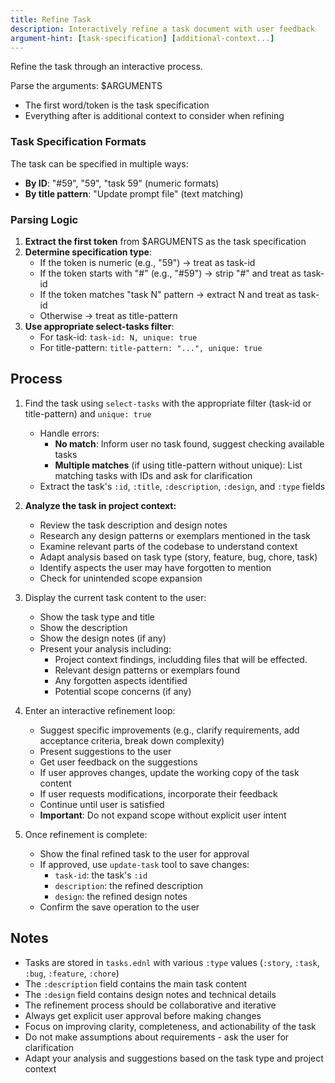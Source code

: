 ```yaml
---
title: Refine Task
description: Interactively refine a task document with user feedback
argument-hint: [task-specification] [additional-context...]
---
```


Refine the task through an interactive process.

Parse the arguments: $ARGUMENTS
- The first word/token is the task specification
- Everything after is additional context to consider when refining

### Task Specification Formats

The task can be specified in multiple ways:
- **By ID**: "#59", "59", "task 59" (numeric formats)
- **By title pattern**: "Update prompt file" (text matching)

### Parsing Logic

1. **Extract the first token** from $ARGUMENTS as the task specification
2. **Determine specification type**:
   - If the token is numeric (e.g., "59") → treat as task-id
   - If the token starts with "#" (e.g., "#59") → strip "#" and treat as task-id
   - If the token matches "task N" pattern → extract N and treat as task-id
   - Otherwise → treat as title-pattern
3. **Use appropriate select-tasks filter**:
   - For task-id: `task-id: N, unique: true`
   - For title-pattern: `title-pattern: "...", unique: true`

## Process

1. Find the task using `select-tasks` with the appropriate filter (task-id or title-pattern) and `unique: true`
   - Handle errors:
     - **No match**: Inform user no task found, suggest checking available tasks
     - **Multiple matches** (if using title-pattern without unique): List matching tasks with IDs and ask for clarification
   - Extract the task's `:id`, `:title`, `:description`, `:design`, and `:type` fields

2. **Analyze the task in project context:**
   - Review the task description and design notes
   - Research any design patterns or exemplars mentioned in the task
   - Examine relevant parts of the codebase to understand context
   - Adapt analysis based on task type (story, feature, bug, chore, task)
   - Identify aspects the user may have forgotten to mention
   - Check for unintended scope expansion

3. Display the current task content to the user:
   - Show the task type and title
   - Show the description
   - Show the design notes (if any)
   - Present your analysis including:
     - Project context findings, includding files that will be effected.
     - Relevant design patterns or exemplars found
     - Any forgotten aspects identified
     - Potential scope concerns (if any)

4. Enter an interactive refinement loop:
   - Suggest specific improvements (e.g., clarify requirements, add acceptance criteria, break down complexity)
   - Present suggestions to the user
   - Get user feedback on the suggestions
   - If user approves changes, update the working copy of the task content
   - If user requests modifications, incorporate their feedback
   - Continue until user is satisfied
   - **Important**: Do not expand scope without explicit user intent

5. Once refinement is complete:
   - Show the final refined task to the user for approval
   - If approved, use `update-task` tool to save changes:
     - `task-id`: the task's `:id`
     - `description`: the refined description
     - `design`: the refined design notes
   - Confirm the save operation to the user

## Notes

- Tasks are stored in `tasks.ednl` with various `:type` values (`:story`, `:task`, `:bug`, `:feature`, `:chore`)
- The `:description` field contains the main task content
- The `:design` field contains design notes and technical details
- The refinement process should be collaborative and iterative
- Always get explicit user approval before making changes
- Focus on improving clarity, completeness, and actionability of the task
- Do not make assumptions about requirements - ask the user for clarification
- Adapt your analysis and suggestions based on the task type and project context
